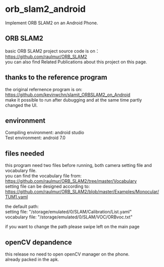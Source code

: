 # orb_slam2_android
Implement ORB SLAM2 on an Android Phone.
## ORB SLAM2
basic ORB SLAM2 project source code is on：https://github.com/raulmur/ORB_SLAM2 <br />
you can also find Related Publications about this project on this page.
## thanks to the reference program
the original refernence program is on: https://github.com/kevinwchn/slamit_ORBSLAM2_on_Android <br />
 make it possible to run after dubugging and at the same time partly changed the UI.
## environment
Compiling environment: android studio<br />
Test environment: android 7.0<br />
## files needed
this program need two files before running, both camera setting file and vocabulary file.<br />
you can find the vocabulary file from:<br />
https://github.com/raulmur/ORB_SLAM2/tree/master/Vocabulary <br />
setting file can be designed according to:<br />
https://github.com/raulmur/ORB_SLAM2/blob/master/Examples/Monocular/TUM1.yaml<br />

the default path:<br />
setting file: "/storage/emulated/0/SLAM/Calibration/List.yaml"<br />
vocabulary file: "/storage/emulated/0/SLAM/VOC/ORBvoc.txt"<br />

if you want to change the path please swipe left on the main page<br />
## openCV depandence
this release no need to open openCV manager on the phone.<br />
already packed in the apk.


